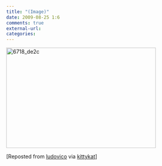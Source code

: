 ```yaml
---
title: "(Image)"
date: 2009-08-25 1:6
comments: true
external-url:
categories:
---
```

[<img src="http://e.asset.soup.io/asset/0393/6718_de2c.jpeg" width="400" height="269" alt="6718_de2c" />][1]

[Reposted from [ludovico][2] via [kittykat][3]]

  [1]: http://img2.visualizeus.com/thumbs/09/07/03/coffee-e28a5d75a1f19f37c819e53592b0b068_h.jpg
  [2]: http://ludovico.soup.io/post/23406230/Image
  [3]: http://kittykat.soup.io/post/25207041/Image

